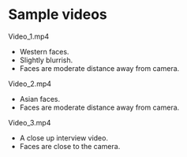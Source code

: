 # Sample videos

Video_1.mp4
- Western faces.
- Slightly blurrish.
- Faces are moderate distance away from camera.

Video_2.mp4
- Asian faces.
- Faces are moderate distance away from camera.

Video_3.mp4
- A close up interview video.
- Faces are close to the camera.
